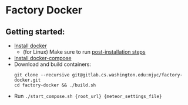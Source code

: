 # Factory Docker

## Getting started:

* [Install docker](https://docs.docker.com/install/)
  * (for Linux) Make sure to run [post-installation steps](https://docs.docker.com/install/linux/linux-postinstall/)
* [Install docker-compose](https://docs.docker.com/compose/install/)
* Download and build containers:
  ```
  git clone --recursive git@gitlab.cs.washington.edu:mjyc/factory-docker.git
  cd factory-docker && ./build.sh
  ```
* Run `./start_compose.sh {root_url} {meteor_settings_file}`
